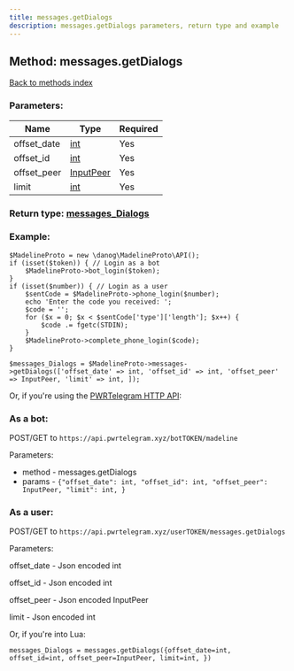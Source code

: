 ```yaml
---
title: messages.getDialogs
description: messages.getDialogs parameters, return type and example
---
```

## Method: messages.getDialogs  
[Back to methods index](index.md)


### Parameters:

| Name     |    Type       | Required |
|----------|---------------|----------|
|offset\_date|[int](../types/int.md) | Yes|
|offset\_id|[int](../types/int.md) | Yes|
|offset\_peer|[InputPeer](../types/InputPeer.md) | Yes|
|limit|[int](../types/int.md) | Yes|


### Return type: [messages\_Dialogs](../types/messages_Dialogs.md)

### Example:


```
$MadelineProto = new \danog\MadelineProto\API();
if (isset($token)) { // Login as a bot
    $MadelineProto->bot_login($token);
}
if (isset($number)) { // Login as a user
    $sentCode = $MadelineProto->phone_login($number);
    echo 'Enter the code you received: ';
    $code = '';
    for ($x = 0; $x < $sentCode['type']['length']; $x++) {
        $code .= fgetc(STDIN);
    }
    $MadelineProto->complete_phone_login($code);
}

$messages_Dialogs = $MadelineProto->messages->getDialogs(['offset_date' => int, 'offset_id' => int, 'offset_peer' => InputPeer, 'limit' => int, ]);
```

Or, if you're using the [PWRTelegram HTTP API](https://pwrtelegram.xyz):

### As a bot:

POST/GET to `https://api.pwrtelegram.xyz/botTOKEN/madeline`

Parameters:

* method - messages.getDialogs
* params - `{"offset_date": int, "offset_id": int, "offset_peer": InputPeer, "limit": int, }`



### As a user:

POST/GET to `https://api.pwrtelegram.xyz/userTOKEN/messages.getDialogs`

Parameters:

offset_date - Json encoded int

offset_id - Json encoded int

offset_peer - Json encoded InputPeer

limit - Json encoded int




Or, if you're into Lua:

```
messages_Dialogs = messages.getDialogs({offset_date=int, offset_id=int, offset_peer=InputPeer, limit=int, })
```

